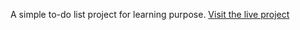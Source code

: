 A simple to-do list project for learning purpose.
[Visit the live project](https://66ba66ab2f3b1a22a3e3fe9f--cosmic-kashata-553096.netlify.app/)
